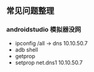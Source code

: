 ## 常见问题整理

### androidstudio 模拟器没网
* ipconfig /all -> dns 10.10.50.7
* adb shell
* getprop 
* setprop net.dns1 10.10.50.7